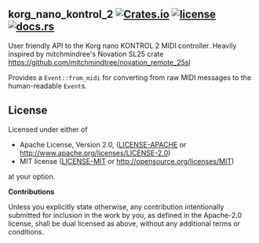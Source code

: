 korg_nano_kontrol_2 [![Crates.io](https://img.shields.io/crates/v/korg_nano_kontrol_2.svg)](https://crates.io/crates/korg_nano_kontrol_2) [![license](https://img.shields.io/crates/l/korg_nano_kontrol_2.svg)](https://github.com/joshuabatty/korg_nano_kontrol_2/blob/master/LICENSE-MIT) [![docs.rs](https://docs.rs/korg_nano_kontrol_2/badge.svg)](https://docs.rs/korg_nano_kontrol_2/)
--------------------

User friendly API to the Korg nano KONTROL 2 MIDI controller. Heavily inspired by mitchmindree's Novation SL25 crate https://github.com/mitchmindtree/novation_remote_25sl

Provides a `Event::from_midi` for converting from raw MIDI messages to the
human-readable `Event`s.


License
-------

Licensed under either of

 * Apache License, Version 2.0, ([LICENSE-APACHE](LICENSE-APACHE) or http://www.apache.org/licenses/LICENSE-2.0)
 * MIT license ([LICENSE-MIT](LICENSE-MIT) or http://opensource.org/licenses/MIT)

at your option.


**Contributions**

Unless you explicitly state otherwise, any contribution intentionally submitted
for inclusion in the work by you, as defined in the Apache-2.0 license, shall be
dual licensed as above, without any additional terms or conditions.
